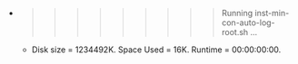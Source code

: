 * >>>>>>>>> Running inst-min-con-auto-log-root.sh ...
  * Disk size = 1234492K. Space Used = 16K. Runtime = 00:00:00:00.
